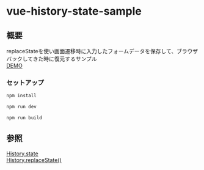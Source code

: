 # vue-history-state-sample  

## 概要  
replaceStateを使い画面遷移時に入力したフォームデータを保存して、ブラウザバックしてきた時に復元するサンプル  
[DEMO](https://hasegawatakatune.github.io/vue-history-state-sample/)  

### セットアップ  

```sh
npm install

npm run dev

npm run build
```

## 参照  
[History.state](https://developer.mozilla.org/ja/docs/Web/API/History/state)  
[History.replaceState()](https://developer.mozilla.org/ja/docs/Web/API/History/replaceState)  
